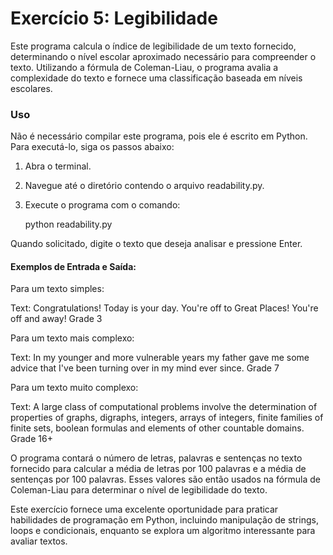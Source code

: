 # Exercício 5: Legibilidade

Este programa calcula o índice de legibilidade de um texto fornecido, determinando o nível escolar aproximado necessário para compreender o texto. Utilizando a fórmula de Coleman-Liau, o programa avalia a complexidade do texto e fornece uma classificação baseada em níveis escolares.

### Uso

Não é necessário compilar este programa, pois ele é escrito em Python. Para executá-lo, siga os passos abaixo:

1. Abra o terminal.
2. Navegue até o diretório contendo o arquivo readability.py.
3. Execute o programa com o comando:

    python readability.py

Quando solicitado, digite o texto que deseja analisar e pressione Enter.

#### Exemplos de Entrada e Saída:

Para um texto simples:

Text: Congratulations! Today is your day. You're off to Great Places! You're off and away!
Grade 3

Para um texto mais complexo:

Text: In my younger and more vulnerable years my father gave me some advice that I've been turning over in my mind ever since.
Grade 7

Para um texto muito complexo:

Text: A large class of computational problems involve the determination of properties of graphs, digraphs, integers, arrays of integers, finite families of finite sets, boolean formulas and elements of other countable domains.
Grade 16+

O programa contará o número de letras, palavras e sentenças no texto fornecido para calcular a média de letras por 100 palavras e a média de sentenças por 100 palavras. Esses valores são então usados na fórmula de Coleman-Liau para determinar o nível de legibilidade do texto.

Este exercício fornece uma excelente oportunidade para praticar habilidades de programação em Python, incluindo manipulação de strings, loops e condicionais, enquanto se explora um algoritmo interessante para avaliar textos.